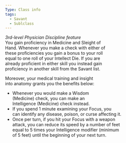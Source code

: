 ```yaml
---
Type: Class info
tags:
  - Savant
  - Sublclass
---
```

_3rd-level Physician Discipline feature_  
You gain proficiency in Medicine and Sleight of  
Hand. Whenever you make a check with either of  
these proficiencies you gain a bonus to your roll  
equal to one roll of your Intellect Die. If you are  
already proficient in either skill you instead gain  
proficiency in another skill from the Savant list.

Moreover, your medical training and insight  
into anatomy grants you the benefits below:

- Whenever you would make a Wisdom  
    (Medicine) check, you can make an  
    Intelligence (Medicine) check instead.
- If you spend 1 minute examining your Focus, you  
    can identify any disease, poison, or curse affecting it.
- Once per turn, if you hit your Focus with a weapon  
    attack, you can reduce its speed by a number of feet  
    equal to 5 times your Intelligence modifier (minimum  
    of 5 feet) until the beginning of your next turn.